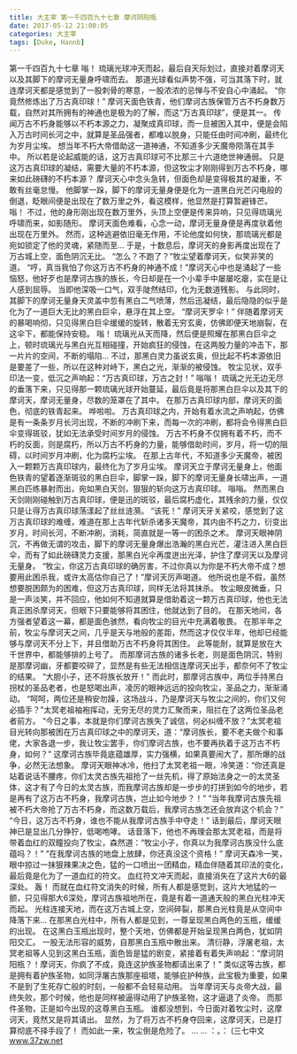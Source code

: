 ```yaml
---
title: 大主宰 第一千四百九十七章 摩诃阴阳瓶
date: 2017-05-12 21:00:05
categories: 大主宰
tags: [Duke, Hannb]
---
```


第一千四百九十七章
嗡！
琉璃光球冲天而起，最后自天际划过，直接对着摩诃天以及其脚下的摩诃无量身呼啸而去。
那道光球看似声势不强，可当其落下时，就连摩诃天都是感觉到了一股刺骨的寒意，一股浓浓的忌惮与不安自心中涌起。
“你竟然修炼出了万古真印球！”
摩诃天面色铁青，他们摩诃古族保管万古不朽身数万载，自然对其所拥有的神通也是极为的了解，而这“万古真印球”，便是其一。
传闻万古不朽身能够以不朽本源之力，凝聚成真印球，而一旦被困入其中，便是会陷入万古时间长河之中，就算是圣品强者，都难以脱身，只能任由时间冲刷，最终化为岁月尘埃。
想当年不朽大帝借助这一道神通，不知道多少天魔帝陨落在其手中。
所以若是论起威能的话，这万古真印球可不比那三十六道绝世神通弱。
只是这万古真印球的凝结，需要大量的不朽本源，但这牧尘才刚刚得到万古不朽身，哪来如此磅礴的不朽本源？
摩诃天心中念头急转，但面色却是变得极其的凝重，不敢有丝毫怠慢。
他脚掌一跺，脚下的摩诃无量身便是化为一道黑白光芒闪电般的倒退，眨眼间便是出现在了数万里之外，看这模样，他显然是打算暂避锋芒。
嗡！
不过，他的身形刚出现在数万里外，头顶上空便是传来异响，只见得琉璃光呼啸而来，如影随形。
摩诃天面色难看，心念一动，摩诃无量身便是再度驮着他出现在万里外。
然而，这种逃避依旧毫无作用，不论他度如何快，那琉璃光都是宛如锁定了他的灵魂，紧随而至...
于是，十数息后，摩诃天的身影再度出现在了万古城上空，面色阴沉无比。
“怎么？不跑了？”牧尘望着摩诃天，似笑非笑的道。
“哼，真当我怕了你这万古不朽身的神通不成！”摩诃天心中也是涌起了一些恼怒，他好歹也是摩诃古族的族长，今日却是在一个小辈手中屡屡吃瘪，实在是让人感到屈辱。
当即他深吸一口气，双手陡然结印，化为无数道残影。
与此同时，其脚下的摩诃无量身天灵盖中忽有黑白二气喷薄，然后迅凝结，最后隐隐的似乎是化为了一道巨大无比的黑白巨伞，悬浮在其上空。
“摩诃天罗伞！”
伴随着摩诃天的暴喝响彻，只见得黑白巨伞缓缓的旋转，散着无穷玄奥，仿佛即便天地崩裂，在这伞下，都能保持安稳。
嗡！
琉璃光从天而降，然后便是照耀在那黑白巨伞之上，顿时琉璃光与黑白光互相碰撞，开始疯狂的侵蚀，在这两股力量的冲击下，那一片片的空间，不断的塌陷...
不过，那黑白灵力虽说玄奥，但比起不朽本源依旧是要差了一些，所以在这种对峙下，黑白之光，渐渐的被侵蚀。
牧尘见状，双手印法一变，低沉之声响起：“万古真印球，万古之封！”
嗡嗡！
琉璃之光无边无尽的垂落下来，只见得那一颗琉璃光球开始蔓延，最后竟是将那黑白巨伞以及其下的摩诃天，摩诃无量身，尽数的笼罩在了其中。
在那万古真印球内部，摩诃天的面色，彻底的铁青起来。
哗啦啦。
万古真印球之内，开始有着水流之声响起，仿佛是有一条条岁月长河出现，不断的冲刷下来，而每一次的冲刷，都将会令得黑白巨伞变得斑驳，犹如无法承受时间岁月的侵蚀。
万古不朽身不仅拥有着不朽，而不朽的反面，则是腐朽，所以万古不朽身的力量，能够借助时间，岁月，将一切的阻碍，以时间岁月冲刷，化为腐朽尘埃。
在那上古年代，不知道多少天魔帝，被困入一颗颗万古真印球内，最终化为了岁月尘埃。
摩诃天立于摩诃无量身上，他面色铁青的望着逐渐斑驳的黑白巨伞，脚掌一跺，脚下的摩诃无量身长啸出声，一道黑白匹练暴射而出，宛如黑白天剑，狠狠的斩向这万古真印球。
嗡嗡。
然而黑白天剑刚刚碰触到万古真印球，便是迅的斑驳，最后腐朽虚化，其残余的力量，仅仅只是让得万古真印球荡漾起了丝丝涟漪。
“该死！”
摩诃天牙关紧咬，感觉到了这万古真印球的难缠，难道在那上古年代斩杀诸多天魔帝，其内由不朽之力，衍变出岁月，时间长河，不断冲刷，消耗，简直就是一等一的困杀之术。
摩诃天眼神阴沉，不再做无谓的攻击，脚下的摩诃无量身爆出浩瀚的黑白光芒，灌注进入黑白巨伞，而有了如此磅礴灵力支援，那黑白光伞再度迸出光泽，护住了摩诃天以及摩诃无量身。
“牧尘，你这万古真印球的确厉害，不过你真以为你是不朽大帝不成？想要用此困杀我，或许太高估你自己了！”摩诃天厉声喝道。
他所说也是不假，虽然想要脱困颇为的困难，但这万古真印球，同样无法将其抹杀。
牧尘眼皮微垂，只是一声淡笑，并不回应，他如何不知道就算是借助着这一颗万古真印球，他也无法真正困杀摩诃天，但眼下只要能够将其困住，他就达到了目的。
在那天地间，各方强者望着这一幕，都是面色骇然，看向牧尘的目光中充满着敬畏。
在那半年之前，牧尘与摩诃天之间，几乎是天与地般的差距，然而这才仅仅半年，他却已经能够与摩诃天不分上下，并且借助万古不朽身将其困住。
此等能耐，就算是放在大千世界中，都能够排的上号了。
而那摩诃古族的诸多长老，则是面色阴沉，特别是那摩诃幽，牙都要咬碎了，显然是有些无法相信连摩诃天出手，都奈何不了牧尘的结果。
“大胆小子，还不将族长放开！”
而此时，那摩诃古族中，两位手持黑白拐杖的圣品老者，也是怒喝出声，凌厉的眼神远远的投向牧尘，圣品之力，渐渐涌动。
“呵呵，两位还是稍安勿躁，这场战斗，乃是摩诃天与牧尘之间的，你们又何必插手？”太冥老祖袖袍挥动，无穷无尽的灵力汇聚而来，阻拦在了这两位圣品老者前方。
“今日之事，本就是你们摩诃古族失了诚信，何必纠缠不放？”太冥老祖目光转向那被困在万古真印球之中的摩诃天，道：“摩诃族长，要不老夫做个和事佬，大家各退一步，我让牧尘罢手，你们摩诃古族，也不要再执着于这万古不朽身，如何？”
这摩诃古族毕竟底蕴雄厚，实力强横，如果真要闹大了，那所爆的战争，必然无法想象。
摩诃天眼神冰冷，他扫了太冥老祖一眼，冷笑道：“你还真是站着说话不腰疼，你们太灵古族先祖抢了一丝先机，得了原始法身之一的太灵圣体，这才有了今日的太灵古族，而我摩诃古族却是一步步的打拼到如今的地步，若是再有了这万古不朽身，我摩诃古族，岂止如今地步？！”
“当年我摩诃古族先祖被不朽大帝抢了万古不朽身，而这数万载后，我摩诃古族怎还会放弃这个机会？”
“今日，这万古不朽身，谁也不能从我摩诃古族手中夺走！”
话到最后，摩诃天眼神已是显出几分狰狞，低喝咆哮。
话音落下，他也不再理会那太冥老祖，而是将带着血红的双瞳投向了牧尘，森然道：“牧尘小子，你真以为我摩诃古族没什么底蕴吗？！”
“在我摩诃古族的地盘上放肆，你还真没这个资格！”
摩诃天森冷一笑，眼中掠过一抹狠辣果决之色，猛的一口喷出一团精血，精血伴随着其印法的变化，最后竟是化为了一道血红的符文。
血红符文冲天而起，直接消失在了这片大6的最深处。
轰！
而就在血红符文消失的时候，所有人都是感觉到，这片大地猛的一颤，只见得那大6深处，摩诃古族祖地所在，竟是有着一道通天般的黑白光柱冲天而起。
光柱连接天地，而在这万古城上空，空间碎裂，那黑白光柱竟是从空间中降落下来...
在那黑白光柱中，所有人都是见到，一尊呈现黑白两色的玉瓶，缓缓的出现。
在这黑白玉瓶出现时，整个天地，仿佛都是开始呈现黑白两色，犹如阴阳交汇。
一股无法形容的威势，自那黑白玉瓶中散出来。
清衍静，浮屠老祖，太冥老祖等人见到这黑白玉瓶，面色皆是猛的剧变，紧接着有着失声响起：“摩诃阴阳瓶？！摩诃天，你疯了不成，竟连这护族圣物都请出来了！”
类似这等古族，都是拥有着护族圣物，如同浮屠古族那座祖塔，能够庇护种族，此宝极为重要，如果不是到了生死存亡般的时刻，一般都不会轻易动用。
当年摩诃天与炎帝大战，最终失败，那个时候，他也是同样被逼得动用了护族圣物，这才逼退了炎帝。
而那件圣物，正是如今出现的这尊黑白玉瓶。
谁都没想到，今日面对着牧尘时，这摩诃天，竟然又是将其请出。
显然，为了将万古不朽身夺回来，这摩诃天，已是打算彻底不择手段了！
而如此一来，牧尘倒是危险了。
...
...
：。：
(三七中文 www.37zw.net